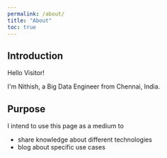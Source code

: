 ```yaml
---
permalink: /about/
title: "About"
toc: true
---
```

## Introduction

Hello Visitor!

I'm Nithish, a Big Data Engineer from Chennai, India. 

## Purpose

I intend to use this page as a medium to
- share knowledge about different technologies
- blog about specific use cases
